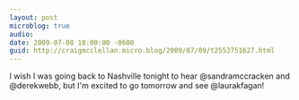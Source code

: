 ```yaml
---
layout: post
microblog: true
audio: 
date: 2009-07-08 18:00:00 -0600
guid: http://craigmcclellan.micro.blog/2009/07/09/t2553751627.html
---
```

I wish I was going back to Nashville tonight to hear @sandramccracken and @derekwebb, but I'm excited to go tomorrow and see @laurakfagan!
